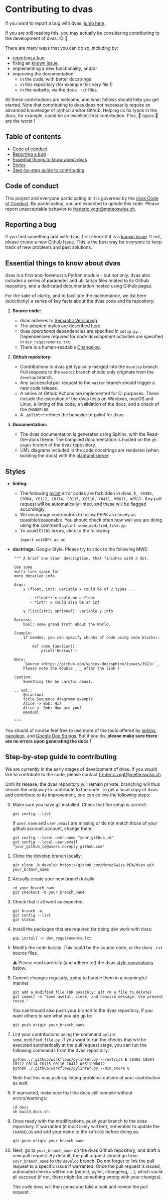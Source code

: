 # Contributing to dvas

If you want to report a bug with dvas, [jump here](#reporting-a-bug).

If you are still reading this, you may actually be considering contributing to the development of dvas. :heart_eyes: :tada:

There are many ways that you can do so, including by:
- [reporting a bug](#reporting-a-bug)
- fixing an [known issue](https://github.com/MeteoSwiss-MDA/dvas/issues?q=is%3Aissue+),
- implementing a new functionality, and/or
- improving the documentation:
  * in the code, with better docstrings
  * in this repository (for example this very file !)
  * in the website, via the docs `.rst` files

All these contributions are welcome, and what follows should help you get started. Note that contributing to dvas does *not* necessarily require an advanced knowledge of python and/or Github. Helping us fix typos in the docs, for example, could be an excellent first contribution. Plus, :anger: typos :anger: are the worst !

## Table of contents

- [Code of conduct](#code-of-conduct)
- [Reporting a bug](#reporting-a-bug)
- [Essential things to know about dvas](#essential-things-to-know-about-dvas)
- [Styles](#styles)
- [Step-by-step guide to contributing](#step-by-step-guide-to-contributing)

## Code of conduct

This project and everyone participating in it is governed by the [dvas Code of Conduct](CODE_OF_CONDUCT.md). By participating, you are expected to uphold this code. Please report unacceptable behavior to [frederic.vogt@meteoswiss.ch](mailto:frederic.vogt@meteoswiss.ch).

## Reporting a bug

If you find something odd with dvas, first check if it is a [known issue](https://github.com/MeteoSwiss-MDA/dvas/issues?q=is%3Aissue+). If not, please create a new [Github Issue](https://github.com/MeteoSwiss-MDA/dvas/issues). This is the best way for everyone to keep track of new problems and past solutions.

## Essential things to know about dvas
dvas is a first-and-foremost a Python module - but not only. dvas also includes a series of parameter and
utilitarian files related to its Github repository, and a dedicated documentation hosted using Github pages.

For the sake of clarity, and to facilitate the maintenance, we list here (succinctly) a series of key facts about the dvas code and its repository:

1. **Source code:**
   * dvas adheres to [Semantic Versioning](https://semver.org/spec/v2.0.0.html).
   * The adopted styles are described [here](#styles).
   * dvas *operational* dependencies are specified in `setup.py`. Dependencies required for 
    *code development* activities are specified in `dev_requirements.txt`.
   * There is a human-readable [Changelog](CHANGELOG).

2. **Github repository:**
   * Contributions to dvas get typically merged into the `develop` branch. Pull requests to the
    `master` branch should only originate from the `develop` branch. 
   * Any successful pull request to the `master` branch should trigger a new code release.
   * A series of Github Actions are implemented for CI purposes. These include the execution of
    the dvas tests on Windows, macOS and Linux, a linting of the code, a validation
    of the docs, and a check of the `CHANGELOG`.
   * A `.pylintrc` refines the behavior of pylint for dvas.

3. **Documentation:**
   * The dvas documentation is generated using Sphinx, with the Read-the-docs theme. The compiled
    documentation is hosted on the `gh-pages` branch of the dvas repositiory.
   * UML diagrams included in the code docstrings are rendered (when building the docs) with the
    [plantuml server](http://www.plantuml.com/plantuml).


## Styles

- **linting:** 
  * The following [pylint](https://www.pylint.org/) error codes are forbidden in dvas: ``E, C0303, C0304, C0112, C0114, C0115, C0116, C0411, W0611, W0612.`` Any pull request will be automatically linted, and these will be flagged accordingly.
  * We encourage contributors to follow PEP8 as closely as possible/reasonable. You should check often
    how well you are doing using the command `pylint some_modified_file.py`.
  * To avoid `E1101` errors, stick to the following:
    ```
    import netCDF4 as nc
    ```

  
- **doctrings:** Google Style. Please try to stick to the following MWE:
```
    """ A brief one-liner description, that finishes with a dot.

    Use some
    multi-line space for
    more detailed info.

    Args:
        x (float, int): variable x could be of 2 types ...

           - *float*: x could be a float
           - *int*: x could also be an int

        y (list[str]; optional): variable y info

    Returns:
        bool: some grand Truth about the World.

    Example:
        If needed, you can specify chunks of code using code blocks::

            def some_function():
                print('hurray!')

    Note:
        `Source <https://github.com/sphinx-doc/sphinx/issues/3921>`__
        Please note the double _ _ after the link !

    Caution:
        Something the be careful about.

    .. uml::
        @startuml
        title Sequence diagramm example
        Alice -> Bob: Hi!
        Alice <- Bob: How are you?
        @enduml

    """
```
You should of course feel free to use more of the tools offered by [sphinx](https://www.sphinx-doc.org/en/master/), [napoleon](https://www.sphinx-doc.org/en/master/usage/extensions/napoleon.html), and 
[Google Doc Strings](https://www.sphinx-doc.org/en/master/usage/extensions/example_google.html#example-google). But if you do, **please make sure there are no errors upon generating the docs !**

## Step-by-step guide to contributing

We are currently in the early stages of development of dvas. If you would like to contribute to the code, please contact [frederic.vogt@meteoswiss.ch](mailto:frederic.vogt@meteoswiss.ch).

Until its release, the dvas repository will remain private: branching will thus remain the only way to contribute to the code. To get a local copy of dvas and contribute to its improvement, one can collow the following steps:

0. Make sure you have git installed. Check that the setup is correct:
    
       git config --list
       
   If `user.name` and `user.email` are missing or do not match those of your github account account, change them:

       git config --local user.name "your_github_id"
       git config --local user.email "your_github_id@users.noreply.github.com"

1. Clone the develop branch locally:

       git clone -b develop https://github.com/MeteoSwiss-MDA/dvas.git your_branch_name

2. Actually create your new branch locally:

       cd your_branch_name
       git checkout -b your_branch_name

3. Check that it all went as expected:

       git branch -a
       git config --list
       git status

4. Install the packages that are required for doing dev work with dvas:

       pip install -r dev_requirements.txt

5. Modify the code locally. This could be the source code, or the docs `.rst` source files.
   
   :warning: Please read carefully (and adhere to!) the dvas [style conventions](#styles) below.

6. Commit changes regularly, trying to bundle them in a meaningful manner.

       git add a_modified_file (OR possibly: git rm a_file_to_delete)
       git commit -m "Some useful, clear, and concise message. Use present tense."
   
   You can/should also push your branch to the dvas repository, if you want others to see what you are up to:
   
       git push origin your_branch_name

7. Lint your contributions using the command `pylint some_modified_file.py`. If you want to run the 
   checks that will be executed automatically at the pull request stage, you can run the following 
   commands from the dvas repository:

       python ./.github/workflows/pylinter.py --restrict E C0303 C0304 C0112 C0114 C0115 C0116 C0411 W0611 W0612
       python ./.github/workflows/pylinter.py --min_score 8

    Note that this may pick-up linting problems outside of your contribution as well.

8. If warranted, make sure that the docs still compile without errors/warnings:

       cd docs
       sh build_docs.sh

7. Once ready with the modifications, push your branch to the dvas repository. If warranted (it most likely will be!), 
   remember to update the `CHANGELOG` and add your name to the `AUTHORS` before doing so. 

       git push origin your_branch_name

9. Next, go to `your_branch_name` on the dvas Github repository, and draft a new pull request. By default, the pull request should go 
   from `your_branch_name` to the `develop` branch. Do not forget to link the pull request to a specific issue if warranted. Once the 
   pull request is issued, automated checks will be run (pytest, pylint, changelog, ...), which sould all succeed (if not, 
   there might be something wrong with your changes).
   
   The code devs will then come and take a look and review the pull request.
